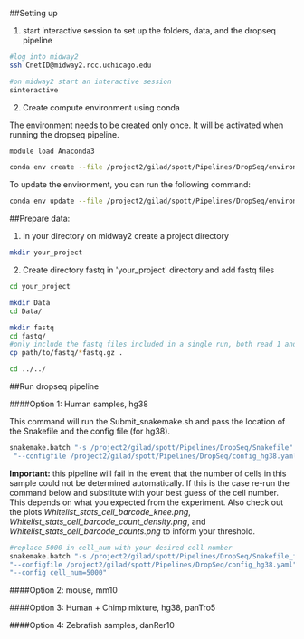 



##Setting up
1. start interactive session to set up the folders, data, and the dropseq pipeline
```bash
#log into midway2
ssh CnetID@midway2.rcc.uchicago.edu

#on midway2 start an interactive session
sinteractive
```
2. Create compute environment using conda

The environment needs to be created only once. It will be activated when running the dropseq pipeline.
```bash
module load Anaconda3

conda env create --file /project2/gilad/spott/Pipelines/DropSeq/environment.yaml
```

To update the environment, you can run the following command:
```bash
conda env update --file /project2/gilad/spott/Pipelines/DropSeq/environment.yaml
```

##Prepare data:
1. In your directory on midway2 create a project directory
```bash
mkdir your_project
```
2. Create directory fastq in 'your_project' directory and add fastq files
```bash
cd your_project

mkdir Data
cd Data/

mkdir fastq
cd fastq/
#only include the fastq files included in a single run, both read 1 and read2
cp path/to/fastq/*fastq.gz .

cd ../../
```



##Run dropseq pipeline


####Option 1: Human samples, hg38

This command will run the Submit_snakemake.sh and pass the location of the Snakefile and the config file (for hg38).

```bash
snakemake.batch "-s /project2/gilad/spott/Pipelines/DropSeq/Snakefile" \
 "--configfile /project2/gilad/spott/Pipelines/DropSeq/config_hg38.yaml"
```


**Important:** this pipeline will fail in the event that the  number of cells in this sample could not be determined automatically. If this is the case re-run the command below and substitute with your best guess of the cell number. This depends on what you expected from the experiment. Also check out the plots *Whitelist_stats_cell_barcode_knee.png*, *Whitelist_stats_cell_barcode_count_density.png*, and *Whitelist_stats_cell_barcode_counts.png* to inform your threshold.

```bash
#replace 5000 in cell_num with your desired cell number
snakemake.batch "-s /project2/gilad/spott/Pipelines/DropSeq/Snakefile_fixed" \
"--configfile /project2/gilad/spott/Pipelines/DropSeq/config_hg38.yaml" \
"--config cell_num=5000"
```

####Option 2: mouse, mm10


####Option 3: Human + Chimp mixture, hg38, panTro5


####Option 4: Zebrafish samples, danRer10
